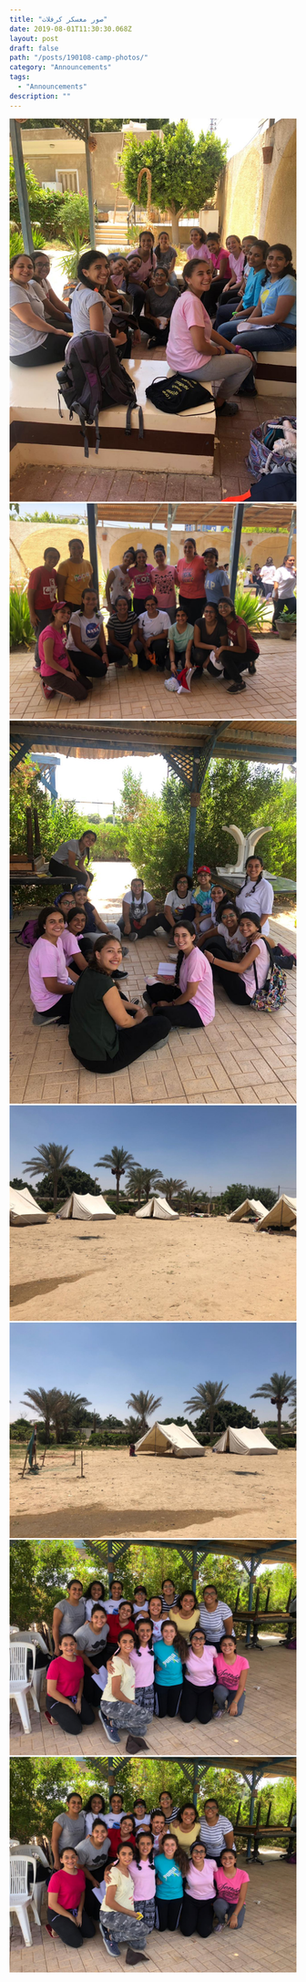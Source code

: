 ```yaml
---
title: "صور معسكر كرفلات"
date: 2019-08-01T11:30:30.068Z
layout: post
draft: false
path: "/posts/190108-camp-photos/"
category: "Announcements"
tags:
  - "Announcements"
description: ""
---
```


![](camp-1.jpeg)
![](camp-2.jpeg)
![](camp-3.jpeg)
![](camp-4.jpeg)
![](camp-5.jpeg)
![](camp-6.jpeg)
![](camp-7.jpeg)
